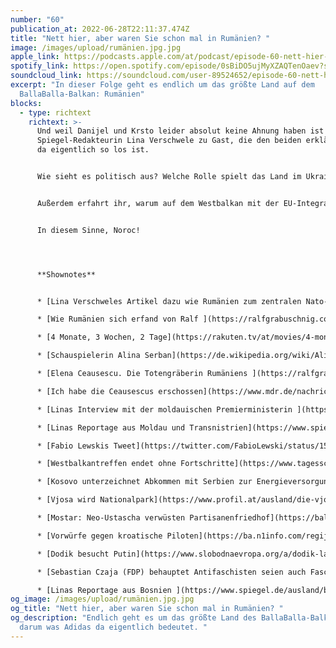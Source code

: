 ```yaml
---
number: "60"
publication_at: 2022-06-28T22:11:37.474Z
title: "Nett hier, aber waren Sie schon mal in Rumänien? "
image: /images/upload/rumänien.jpg.jpg
apple_link: https://podcasts.apple.com/at/podcast/episode-60-nett-hier-aber-waren-sie-schon-mal-in-rum%C3%A4nien/id1170436903?i=1000568042013
spotify_link: https://open.spotify.com/episode/0sBiDO5ujMyXZAQTenOaev?si=7afca2e627bb4fbc
soundcloud_link: https://soundcloud.com/user-89524652/episode-60-nett-hier-aber-waren-sie-schon-mal-in-rumanien?utm_source=clipboard&utm_medium=text&utm_campaign=social_sharing
excerpt: "In dieser Folge geht es endlich um das größte Land auf dem
  BallaBalla-Balkan: Rumänien"
blocks:
  - type: richtext
    richtext: >-
      Und weil Danijel und Krsto leider absolut keine Ahnung haben ist die
      Spiegel-Redakteurin Lina Verschwele zu Gast, die den beiden erklärt, was
      da eigentlich so los ist.


      Wie sieht es politisch aus? Welche Rolle spielt das Land im Ukrainekrieg? Und wer ist eigentlich berühmter – Graf Dracula oder Nicolae Ceaușescu? Diese und viele anderen Fragen klären wir in dieser Episode. Ralf Grabuschnig vom Déjà-vu Geschichte-Podcast war so freundlich die Geschichte Rumäniens in wenigen Minuten zusammen zu fassen. Wie immer eine sehr dankbare Aufgabe.


      Außerdem erfahrt ihr, warum auf dem Westbalkan mit der EU-Integration nicht vorankommt, warum Milorad Dodik mal wieder bei Putin zu Besuch war und was für einen großartigen neuen Nationalpark Albanien nun hat.


      In diesem Sinne, Noroc!




      **Shownotes** 


      * [Lina Verschweles Artikel dazu wie Rumänien zum zentralen Nato-Land wird](https://www.spiegel.de/ausland/wie-rumaenien-zu-einem-zentralen-nato-land-aufsteigt-a-7eafece4-b835-4dbc-b008-a74b768a0f69) (Spiegel) 

      * [Wie Rumänien sich erfand von Ralf ](https://ralfgrabuschnig.com/gruendungsmythen-rumaenien/)(Déjà-vu Geschichte-Podcast) 

      * [4 Monate, 3 Wochen, 2 Tage](https://rakuten.tv/at/movies/4-monate-3-wochen-und-2-tage) (Rakuten TV) 

      * [Schauspielerin Alina Serban](https://de.wikipedia.org/wiki/Alina_%C8%98erban) (Wikipedia) 

      * [Elena Ceausescu. Die Totengräberin Rumäniens ](https://ralfgrabuschnig.com/elena-ceausescu/)(Déjà-vu Geschichte-Podcast) 

      * [Ich habe die Ceausescus erschossen](https://www.mdr.de/nachrichten/welt/osteuropa/ceausescu-hinrichtung-henker-rumaenien-100.html) (MDR) 

      * [Linas Interview mit der moldauischen Premierministerin ](https://www.spiegel.de/ausland/moldau-premierministerin-natalia-gavrilita-es-geht-um-mehr-als-geschaefte-a-21925567-9795-480a-870d-57c8e111052f)(Spiegel) 

      * [Linas Reportage aus Moldau und Transnistrien](https://www.spiegel.de/ausland/moldau-und-transnistrien-am-fluss-der-europa-spaltet-a-196bf74b-5723-4804-bc68-94483ed411b5) (Spiegel) 

      * [Fabio Lewskis Tweet](https://twitter.com/FabioLewski/status/1537472508693303297) zur Unsichtbarmachung von Klaus Iohannis beim gemeinsamen Kiew-Besuch mit Scholz, Draghi und Macron

      * [Westbalkantreffen endet ohne Fortschritte](https://www.tagesschau.de/ausland/europa/eu-westbalkan-spitzentreffen-101.html) (tagesschau) 

      * [Kosovo unterzeichnet Abkommen mit Serbien zur Energieversorgung mehrheitlich serbischer Gemeinden](https://www.euractiv.de/section/energie/news/kosovo-unterzeichnet-abkommen-zur-energieversorgung-mehrheitlich-serbischer-gemeinden/) (Euractiv) 

      * [Vjosa wird Nationalpark](https://www.profil.at/ausland/die-vjosa-wie-einer-der-letzen-grossen-wildfluesse-europas-gerettet-wurde/402049381) (Profil) 

      * [Mostar: Neo-Ustascha verwüsten Partisanenfriedhof](https://balkanstories.net/2022/06/16/mostar-neo-ustasa-verwusten-partisanenfriedhof/) (Balkan Stories) 

      * [Vorwürfe gegen kroatische Piloten](https://ba.n1info.com/regija/srbija-potvrdila-optuznicu-protiv-hrvatskih-pilota-iz-oluje/) (N1, Kroatisch) 

      * [Dodik besucht Putin](https://www.slobodnaevropa.org/a/dodik-lavrov-sakcije-bih-sastanak-rusija/31901222.html) (Radio Slobodna Evropa, Bosnisch) 

      * [Sebastian Czaja (FDP) behauptet Antifaschisten seien auch Faschisten ](https://twitter.com/sebczaja/status/1034374729493356544)

      * [Linas Reportage aus Bosnien ](https://www.spiegel.de/ausland/bosnien-herzegowina-steht-die-region-vor-einem-neuen-konflikt-a-5418d915-1861-40ae-a831-8166e2390a9d)(Spiegel)
og_image: /images/upload/rumänien.jpg.jpg
og_title: "Nett hier, aber waren Sie schon mal in Rumänien? "
og_description: "Endlich geht es um das größte Land des BallaBalla-Balkans und
  darum was Adidas da eigentlich bedeutet. "
---
```

